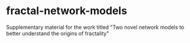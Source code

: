 # fractal-network-models
Supplementary material for the work titled "Two novel network models to better understand the origins of fractality"
